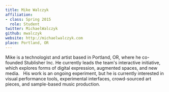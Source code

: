 ```yaml
---
title: Mike Walczyk
affiliation:
- class: Spring 2015
  role: Student
twitter: MichaelWalczyk
github: mwalczyk
website: http://michaelwalczyk.com
place: Portland, OR
---
```

Mike is a technologist and artist based in Portland, OR, where he co-founded Stublisher Inc. He currently leads the team's interactive initiative, which explores forms of digital expression, augmented spaces, and new media. 
 
His work is an ongoing experiment, but he is currently interested in visual performance tools, experimental interfaces, crowd-sourced art pieces, and sample-based music production.